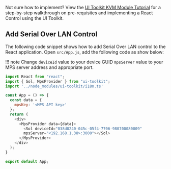 
Not sure how to implement? View the [UI Toolkit KVM Module Tutorial](../../Tutorials/uitoolkit.md) for a step-by-step walkthrough on pre-requisites and implementing a React Control using the UI Toolkit.


## Add Serial Over LAN Control

The following code snippet shows how to add Serial Over LAN control to the React application.
Open `src/App.js`, add the following code as show below:

!!! note
    Change `deviceId` value to your device GUID `mpsServer` value to your MPS server address and appropriate port.

```javascript hl_lines="12 13"
import React from "react";
import { Sol, MpsProvider } from "ui-toolkit";
import '../node_modules/ui-toolkit/i18n.ts'

const App = () => {
  const data = {
    mpsKey: '<MPS API key>'
  };
  return (
    <div>
      <MpsProvider data={data}>
        <Sol deviceId="038d0240-045c-05f4-7706-980700080009"
        mpsServer="<192.168.1.38>:3000"></Sol>
      </MpsProvider>
    </div>
  );
}

export default App;
```
